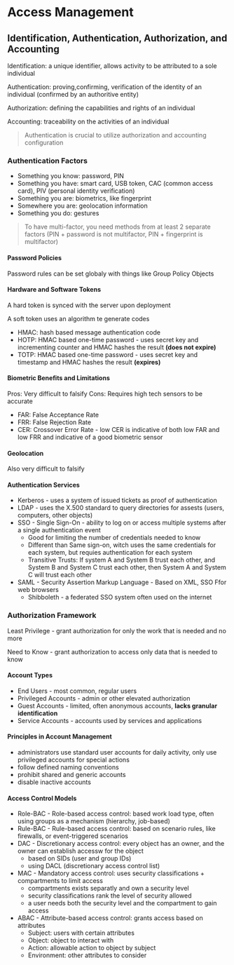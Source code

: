 # Access Management

## Identification, Authentication, Authorization, and Accounting

Identification: a unique identifier, allows activity to be attributed to a sole individual

Authentication: proving,confirming, verification of the identity of an individual (confirmed by an authoritive entity)

Authorization: defining the capabilities and rights of an individual

Accounting: traceability on the activities of an individual

> Authentication is crucial to utilize authorization and accounting configuration

### Authentication Factors

- Something you know: password, PIN
- Something you have: smart card, USB token, CAC (common access card), PIV (personal identity verification)
- Something you are: biometrics, like fingerprint
- Somewhere you are: geolocation information
- Something you do: gestures

> To have multi-factor, you need methods from at least 2 separate factors (PIN + password is not multifactor, PIN + fingerprint is multifactor)

#### Password Policies

Password rules can be set globaly with things like Group Policy Objects

#### Hardware and Software Tokens

A hard token is synced with the server upon deployment

A soft token uses an algorithm te generate codes
- HMAC: hash based message authentication code
- HOTP: HMAC based one-time password - uses secret key and incrementing counter and HMAC hashes the result **(does not expire)**
- TOTP: HMAC based one-time password - uses secret key and timestamp and HMAC hashes the result **(expires)**

#### Biometric Benefits and Limitations

Pros: Very difficult to falsify
Cons: Requires high tech sensors to be accurate

- FAR: False Acceptance Rate
- FRR: False Rejection Rate
- CER: Crossover Error Rate - low CER is indicative of both low FAR and low FRR and indicative of a good biometric sensor

#### Geolocation

Also very difficult to falsify

#### Authentication Services

- Kerberos - uses a system of issued tickets as proof of authentication
- LDAP - uses the X.500 standard to query directories for assests (users, computers, other objects)
- SSO - Single Sign-On - ability to log on or access multiple systems after a single authentication event
  - Good for limiting the number of credentials needed to know
  - Different than Same sign-on, witch uses the same credentials for each system, but requies authentication for each system
  - Transitive Trusts: If system A and System B trust each other, and System B and System C trust each other, then System A and System C will trust each other
- SAML - Security Assertion Markup Language - Based on XML, SSO Ffor web browsers
  - Shibboleth -  a federated SSO system often used on the internet

### Authorization Framework

Least Privilege - grant authorization for only the work that is needed and no more

Need to Know - grant authorization to access only data that is needed to know

#### Account Types

- End Users - most common, regular users
- Privileged Accounts - admin or other elevated authorization
- Guest Accounts - limited, often anonymous accounts, **lacks granular identification**
- Service Accounts - accounts used by services and applications

#### Principles in Account Management

- administrators use standard user accounts for daily activity, only use privileged accounts for special actions
- follow defined naming conventions
- prohibit shared and generic accounts
- disable inactive accounts

#### Access Control Models

- Role-BAC - Role-based access control: based work load type, often using groups as a mechanism (hierarchy, job-based)
- Rule-BAC - Rule-based access control: based on scenario rules, like firewalls, or event-triggered scenarios
- DAC - Discretionary access control: every object has an owner, and the owner can establish accessw for the object
  - based on SIDs (user and group IDs) 
  - using DACL (discretionary access control list)
- MAC - Mandatory access control: uses security classifications + compartments to limit access
  - compartments exists separatly and own a security level
  - security classifications rank the level of security allowed
  - a user needs both the security level and the compartment to gain access
- ABAC - Attribute-based access control: grants access based on attributes
  - Subject: users with certain attributes
  - Object: object to interact with
  - Action: allowable action to object by subject
  - Environment: other attributes to consider
